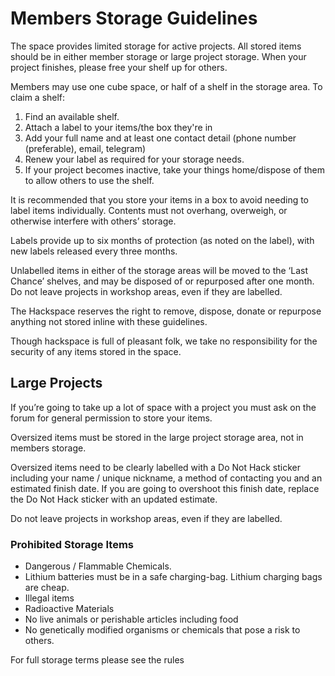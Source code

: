 # Members Storage Guidelines
The space provides limited storage for active projects. All stored items should be in either member storage or large project storage. When your project finishes, please free your shelf up for others.

Members may use one cube space, or half of a shelf in the storage area. To claim a shelf:
1. Find an available shelf.
2. Attach a label to your items/the box they're in
3. Add your full name and at least one contact detail (phone number (preferable), email, telegram)
4. Renew your label as required for your storage needs.
5. If your project becomes inactive, take your things home/dispose of them to allow others to use the shelf.

It is recommended that you store your items in a box to avoid needing to label items individually. Contents must not overhang, overweigh, or otherwise interfere with others’ storage.

Labels provide up to six months of protection (as noted on the label), with new labels released every three months.

Unlabelled items in either of the storage areas will be moved to the ‘Last Chance’ shelves, and may be disposed of or repurposed after one month. Do not leave projects in workshop areas, even if they are labelled.

The Hackspace reserves the right to remove, dispose, donate or repurpose anything not stored inline with these guidelines. 

Though hackspace is full of pleasant folk, we take no responsibility for the security of any items stored in the space.


## Large Projects
If you’re going to take up a lot of space with a project you must ask on the forum for general permission to store your items.

Oversized items must be stored in the large project storage area, not in members storage.

Oversized items need to be clearly labelled with a Do Not Hack sticker including your name / unique nickname, a method of contacting you and an estimated finish date. If you are going to overshoot this finish date, replace the Do Not Hack sticker with an updated estimate.

Do not leave projects in workshop areas, even if they are labelled.


### Prohibited Storage Items
* Dangerous / Flammable Chemicals.
* Lithium batteries must be in a safe charging-bag. Lithium charging bags are cheap.
* Illegal items
* Radioactive Materials
* No live animals or perishable articles including food
* No genetically modified organisms or chemicals that pose a risk to others.

For full storage terms please see the rules